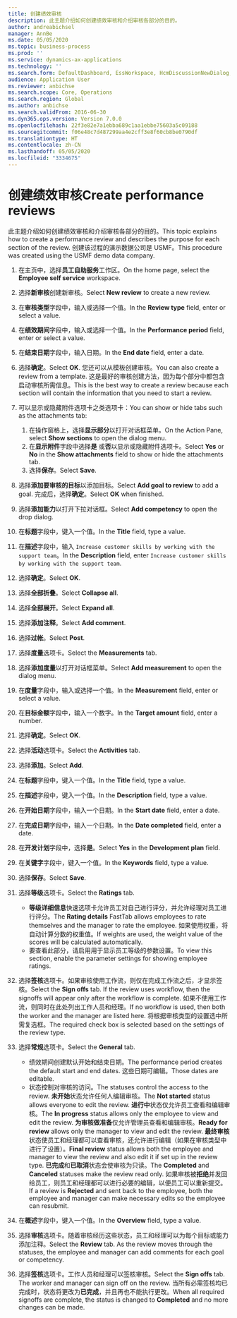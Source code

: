 ```yaml
---
title: 创建绩效审核
description: 此主题介绍如何创建绩效审核和介绍审核各部分的目的。
author: andreabichsel
manager: AnnBe
ms.date: 05/05/2020
ms.topic: business-process
ms.prod: ''
ms.service: dynamics-ax-applications
ms.technology: ''
ms.search.form: DefaultDashboard, EssWorkspace, HcmDiscussionNewDialog, HcmDiscussion, HcmDiscussionChangeSettings, HcmDiscussionAddGoalDialog, HcmTopicCreate, HcmMeasurementDetailDialog, HcmPerfJournalAdd
audience: Application User
ms.reviewer: anbichse
ms.search.scope: Core, Operations
ms.search.region: Global
ms.author: anbichse
ms.search.validFrom: 2016-06-30
ms.dyn365.ops.version: Version 7.0.0
ms.openlocfilehash: 22f3e82e7a1ebba689c1aa1ebbe75603a5c09188
ms.sourcegitcommit: f06e48c7d487299aa4e2cff3e8f60cb8be0790df
ms.translationtype: HT
ms.contentlocale: zh-CN
ms.lasthandoff: 05/05/2020
ms.locfileid: "3334675"
---
```

# <a name="create-performance-reviews"></a><span data-ttu-id="8419f-103">创建绩效审核</span><span class="sxs-lookup"><span data-stu-id="8419f-103">Create performance reviews</span></span>


<span data-ttu-id="8419f-104">此主题介绍如何创建绩效审核和介绍审核各部分的目的。</span><span class="sxs-lookup"><span data-stu-id="8419f-104">This topic explains how to create a performance review and describes the purpose for each section of the review.</span></span> <span data-ttu-id="8419f-105">创建该过程的演示数据公司是 USMF。</span><span class="sxs-lookup"><span data-stu-id="8419f-105">This procedure was created using the USMF demo data company.</span></span>

1. <span data-ttu-id="8419f-106">在主页中，选择**员工自助服务**工作区。</span><span class="sxs-lookup"><span data-stu-id="8419f-106">On the home page, select the **Employee self service** workspace.</span></span>
2. <span data-ttu-id="8419f-107">选择**新审核**创建新审核。</span><span class="sxs-lookup"><span data-stu-id="8419f-107">Select **New review** to create a new review.</span></span>
3. <span data-ttu-id="8419f-108">在**审核类型**字段中，输入或选择一个值。</span><span class="sxs-lookup"><span data-stu-id="8419f-108">In the **Review type** field, enter or select a value.</span></span>
4. <span data-ttu-id="8419f-109">在**绩效期间**字段中，输入或选择一个值。</span><span class="sxs-lookup"><span data-stu-id="8419f-109">In the **Performance period** field, enter or select a value.</span></span>
5. <span data-ttu-id="8419f-110">在**结束日期**字段中，输入日期。</span><span class="sxs-lookup"><span data-stu-id="8419f-110">In the **End date** field, enter a date.</span></span>
6. <span data-ttu-id="8419f-111">选择**确定**。</span><span class="sxs-lookup"><span data-stu-id="8419f-111">Select **OK**.</span></span> <span data-ttu-id="8419f-112">您还可以从模板创建审核。</span><span class="sxs-lookup"><span data-stu-id="8419f-112">You can also create a review from a template.</span></span> <span data-ttu-id="8419f-113">这是最好的审核创建方法，因为每个部分中都包含启动审核所需信息。</span><span class="sxs-lookup"><span data-stu-id="8419f-113">This is the best way to create a review because each section will contain the information that you need to start a review.</span></span>  
7. <span data-ttu-id="8419f-114">可以显示或隐藏附件选项卡之类选项卡：</span><span class="sxs-lookup"><span data-stu-id="8419f-114">You can show or hide tabs such as the attachments tab:</span></span>

    1. <span data-ttu-id="8419f-115">在操作窗格上，选择**显示部分**以打开对话框菜单。</span><span class="sxs-lookup"><span data-stu-id="8419f-115">On the Action Pane, select **Show sections** to open the dialog menu.</span></span>
    1. <span data-ttu-id="8419f-116">在**显示附件**字段中选择**是** 或**否**以显示或隐藏附件选项卡。</span><span class="sxs-lookup"><span data-stu-id="8419f-116">Select **Yes** or **No** in the **Show attachments** field to show or hide the attachments tab.</span></span>
    1. <span data-ttu-id="8419f-117">选择**保存**。</span><span class="sxs-lookup"><span data-stu-id="8419f-117">Select **Save**.</span></span>

8. <span data-ttu-id="8419f-118">选择**添加要审核的目标**以添加目标。</span><span class="sxs-lookup"><span data-stu-id="8419f-118">Select **Add goal to review** to add a goal.</span></span> <span data-ttu-id="8419f-119">完成后，选择**确定**。</span><span class="sxs-lookup"><span data-stu-id="8419f-119">Select **OK** when finished.</span></span>
9. <span data-ttu-id="8419f-120">选择**添加能力**以打开下拉对话框。</span><span class="sxs-lookup"><span data-stu-id="8419f-120">Select **Add competency** to open the drop dialog.</span></span>
10. <span data-ttu-id="8419f-121">在**标题**字段中，键入一个值。</span><span class="sxs-lookup"><span data-stu-id="8419f-121">In the **Title** field, type a value.</span></span>
11. <span data-ttu-id="8419f-122">在**描述**字段中，输入 `Increase customer skills by working with the support team`。</span><span class="sxs-lookup"><span data-stu-id="8419f-122">In the **Description** field, enter `Increase customer skills by working with the support team`.</span></span>
12. <span data-ttu-id="8419f-123">选择**确定**。</span><span class="sxs-lookup"><span data-stu-id="8419f-123">Select **OK**.</span></span>
13. <span data-ttu-id="8419f-124">选择**全部折叠**。</span><span class="sxs-lookup"><span data-stu-id="8419f-124">Select **Collapse all**.</span></span>
14. <span data-ttu-id="8419f-125">选择**全部展开**。</span><span class="sxs-lookup"><span data-stu-id="8419f-125">Select **Expand all**.</span></span>
15. <span data-ttu-id="8419f-126">选择**添加注释**。</span><span class="sxs-lookup"><span data-stu-id="8419f-126">Select **Add comment**.</span></span>
16. <span data-ttu-id="8419f-127">选择**过帐**。</span><span class="sxs-lookup"><span data-stu-id="8419f-127">Select **Post**.</span></span>
17. <span data-ttu-id="8419f-128">选择**度量**选项卡。</span><span class="sxs-lookup"><span data-stu-id="8419f-128">Select the **Measurements** tab.</span></span>
18. <span data-ttu-id="8419f-129">选择**添加度量**以打开对话框菜单。</span><span class="sxs-lookup"><span data-stu-id="8419f-129">Select **Add measurement** to open the dialog menu.</span></span>
19. <span data-ttu-id="8419f-130">在**度量**字段中，输入或选择一个值。</span><span class="sxs-lookup"><span data-stu-id="8419f-130">In the **Measurement** field, enter or select a value.</span></span>
26. <span data-ttu-id="8419f-131">在**目标金额**字段中，输入一个数字。</span><span class="sxs-lookup"><span data-stu-id="8419f-131">In the **Target amount** field, enter a number.</span></span>
20. <span data-ttu-id="8419f-132">选择**确定**。</span><span class="sxs-lookup"><span data-stu-id="8419f-132">Select **OK**.</span></span>
21. <span data-ttu-id="8419f-133">选择**活动**选项卡。</span><span class="sxs-lookup"><span data-stu-id="8419f-133">Select the **Activities** tab.</span></span>
22. <span data-ttu-id="8419f-134">选择**添加**。</span><span class="sxs-lookup"><span data-stu-id="8419f-134">Select **Add**.</span></span>
23. <span data-ttu-id="8419f-135">在**标题**字段中，键入一个值。</span><span class="sxs-lookup"><span data-stu-id="8419f-135">In the **Title** field, type a value.</span></span>
24. <span data-ttu-id="8419f-136">在**描述**字段中，键入一个值。</span><span class="sxs-lookup"><span data-stu-id="8419f-136">In the **Description** field, type a value.</span></span>
25. <span data-ttu-id="8419f-137">在**开始日期**字段中，输入一个日期。</span><span class="sxs-lookup"><span data-stu-id="8419f-137">In the **Start date** field, enter a date.</span></span>
26. <span data-ttu-id="8419f-138">在**完成日期**字段中，输入一个日期。</span><span class="sxs-lookup"><span data-stu-id="8419f-138">In the **Date completed** field, enter a date.</span></span>
27. <span data-ttu-id="8419f-139">在**开发计划**字段中，选择**是**。</span><span class="sxs-lookup"><span data-stu-id="8419f-139">Select **Yes** in the **Development plan** field.</span></span>
28. <span data-ttu-id="8419f-140">在**关键字**字段中，键入一个值。</span><span class="sxs-lookup"><span data-stu-id="8419f-140">In the **Keywords** field, type a value.</span></span>
29. <span data-ttu-id="8419f-141">选择**保存**。</span><span class="sxs-lookup"><span data-stu-id="8419f-141">Select **Save**.</span></span>
30. <span data-ttu-id="8419f-142">选择**等级**选项卡。</span><span class="sxs-lookup"><span data-stu-id="8419f-142">Select the **Ratings** tab.</span></span>  

    - <span data-ttu-id="8419f-143">**等级详细信息**快速选项卡允许员工对自己进行评分，并允许经理对员工进行评分。</span><span class="sxs-lookup"><span data-stu-id="8419f-143">The **Rating details** FastTab allows employees to rate themselves and the manager to rate the employee.</span></span> <span data-ttu-id="8419f-144">如果使用权重，将自动计算分数的权重值。</span><span class="sxs-lookup"><span data-stu-id="8419f-144">If weights are used, the weight value of the scores will be calculated automatically.</span></span>  
    - <span data-ttu-id="8419f-145">要查看此部分，请启用用于显示员工等级的参数设置。</span><span class="sxs-lookup"><span data-stu-id="8419f-145">To view this section, enable the parameter settings for showing employee ratings.</span></span>  

31. <span data-ttu-id="8419f-146">选择**签核**选项卡。如果审核使用工作流，则仅在完成工作流之后，才显示签核。</span><span class="sxs-lookup"><span data-stu-id="8419f-146">Select the **Sign offs** tab. If the review uses workflow, then the signoffs will appear only after the workflow is complete.</span></span> <span data-ttu-id="8419f-147">如果不使用工作流，则同时在此处列出工作人员和经理。</span><span class="sxs-lookup"><span data-stu-id="8419f-147">If no workflow is used, then both the worker and the manager are listed here.</span></span> <span data-ttu-id="8419f-148">将根据审核类型的设置选中所需复选框。</span><span class="sxs-lookup"><span data-stu-id="8419f-148">The required check box is selected based on the settings of the review type.</span></span>  
32. <span data-ttu-id="8419f-149">选择**常规**选项卡。</span><span class="sxs-lookup"><span data-stu-id="8419f-149">Select the **General** tab.</span></span>

    - <span data-ttu-id="8419f-150">绩效期间创建默认开始和结束日期。</span><span class="sxs-lookup"><span data-stu-id="8419f-150">The performance period creates the default start and end dates.</span></span> <span data-ttu-id="8419f-151">这些日期可编辑。</span><span class="sxs-lookup"><span data-stu-id="8419f-151">Those dates are editable.</span></span>  
    - <span data-ttu-id="8419f-152">状态控制对审核的访问。</span><span class="sxs-lookup"><span data-stu-id="8419f-152">The statuses control the access to the review.</span></span> <span data-ttu-id="8419f-153">**未开始**状态允许任何人编辑审核。</span><span class="sxs-lookup"><span data-stu-id="8419f-153">The **Not started** status allows everyone to edit the review.</span></span> <span data-ttu-id="8419f-154">**进行中**状态仅允许员工查看和编辑审核。</span><span class="sxs-lookup"><span data-stu-id="8419f-154">The **In progress** status allows only the employee to view and edit the review.</span></span> <span data-ttu-id="8419f-155">**为审核做准备**仅允许管理员查看和编辑审核。</span><span class="sxs-lookup"><span data-stu-id="8419f-155">**Ready for review** allows only the manager to view and edit the review.</span></span> <span data-ttu-id="8419f-156">**最终审核**状态使员工和经理都可以查看审核，还允许进行编辑（如果在审核类型中进行了设置）。</span><span class="sxs-lookup"><span data-stu-id="8419f-156">**Final review** status allows both the employee and manager to view the review and also edit it if set up in the review type.</span></span> <span data-ttu-id="8419f-157">**已完成**和**已取消**状态会使审核为只读。</span><span class="sxs-lookup"><span data-stu-id="8419f-157">The **Completed** and **Canceled** statuses make the review read only.</span></span> <span data-ttu-id="8419f-158">如果审核被**拒绝**并发回给员工，则员工和经理都可以进行必要的编辑，以便员工可以重新提交。</span><span class="sxs-lookup"><span data-stu-id="8419f-158">If a review is **Rejected** and sent back to the employee, both the employee and manager can make necessary edits so the employee can resubmit.</span></span>

33. <span data-ttu-id="8419f-159">在**概述**字段中，键入一个值。</span><span class="sxs-lookup"><span data-stu-id="8419f-159">In the **Overview** field, type a value.</span></span>
34. <span data-ttu-id="8419f-160">选择**审核**选项卡。随着审核经历这些状态，员工和经理可以为每个目标或能力添加注释。</span><span class="sxs-lookup"><span data-stu-id="8419f-160">Select the **Review** tab. As the review moves through the statuses, the employee and manager can add comments for each goal or competency.</span></span>  
35. <span data-ttu-id="8419f-161">选择**签核**选项卡。工作人员和经理可以签核审核。</span><span class="sxs-lookup"><span data-stu-id="8419f-161">Select the **Sign offs** tab. The worker and manager can sign off on the review.</span></span> <span data-ttu-id="8419f-162">当所有必需签核均已完成时，状态将更改为**已完成**，并且再也不能执行更改。</span><span class="sxs-lookup"><span data-stu-id="8419f-162">When all required signoffs are complete, the status is changed to **Completed** and no more changes can be made.</span></span>  

